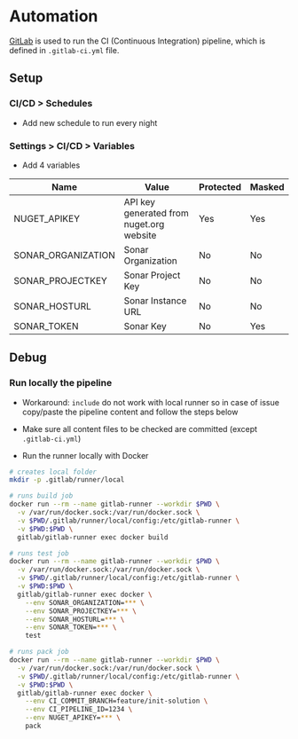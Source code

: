# Automation

[GitLab](https://gitlab.com/) is used to run the CI (Continuous Integration) pipeline, which is defined in `.gitlab-ci.yml` file.

## Setup

### CI/CD > Schedules

* Add new schedule to run every night

### Settings > CI/CD > Variables

* Add 4 variables

Name | Value | Protected | Masked
---- | ----- | --------- | ------
NUGET_APIKEY | API key generated from nuget.org website | Yes | Yes
SONAR_ORGANIZATION | Sonar Organization | No | No
SONAR_PROJECTKEY | Sonar Project Key | No | No
SONAR_HOSTURL | Sonar Instance URL | No | No
SONAR_TOKEN | Sonar Key | No | Yes

## Debug

### Run locally the pipeline

* Workaround: `include` do not work with local runner so in case of issue copy/paste the pipeline content and follow the steps below

* Make sure all content files to be checked are committed (except `.gitlab-ci.yml`)

* Run the runner locally with Docker

```bash
# creates local folder
mkdir -p .gitlab/runner/local

# runs build job
docker run --rm --name gitlab-runner --workdir $PWD \
  -v /var/run/docker.sock:/var/run/docker.sock \
  -v $PWD/.gitlab/runner/local/config:/etc/gitlab-runner \
  -v $PWD:$PWD \
  gitlab/gitlab-runner exec docker build

# runs test job
docker run --rm --name gitlab-runner --workdir $PWD \
  -v /var/run/docker.sock:/var/run/docker.sock \
  -v $PWD/.gitlab/runner/local/config:/etc/gitlab-runner \
  -v $PWD:$PWD \
  gitlab/gitlab-runner exec docker \
    --env SONAR_ORGANIZATION=*** \
    --env SONAR_PROJECTKEY=*** \
    --env SONAR_HOSTURL=*** \
    --env SONAR_TOKEN=*** \
    test

# runs pack job
docker run --rm --name gitlab-runner --workdir $PWD \
  -v /var/run/docker.sock:/var/run/docker.sock \
  -v $PWD/.gitlab/runner/local/config:/etc/gitlab-runner \
  -v $PWD:$PWD \
  gitlab/gitlab-runner exec docker \
    --env CI_COMMIT_BRANCH=feature/init-solution \
    --env CI_PIPELINE_ID=1234 \
    --env NUGET_APIKEY=*** \
    pack
```
